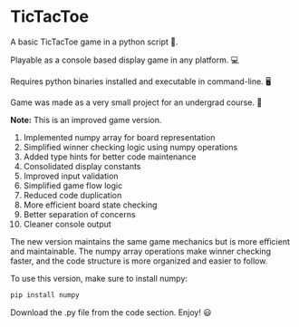 # TicTacToe
A basic TicTacToe game in a python script 🐸.

Playable as a console based display game in any platform. 💻

Requires python binaries installed and executable in command-line. 🖥️

Game was made as a very small project for an undergrad course. 🏫

**Note:**
This is an improved game version.

1. Implemented numpy array for board representation
2. Simplified winner checking logic using numpy operations
3. Added type hints for better code maintenance
4. Consolidated display constants
5. Improved input validation
6. Simplified game flow logic
7. Reduced code duplication
8. More efficient board state checking
9. Better separation of concerns
10. Cleaner console output

The new version maintains the same game mechanics but is more efficient and maintainable.
The numpy array operations make winner checking faster, and the code structure is more organized and easier to follow.

To use this version, make sure to install numpy:
```bash
pip install numpy
```

Download the .py file from the code section.
Enjoy! 😃
